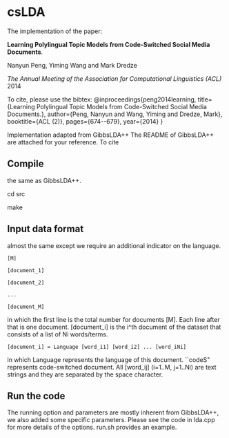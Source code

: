 # csLDA
The implementation of the paper:

**Learning Polylingual Topic Models from Code-Switched Social Media Documents**.

Nanyun Peng, Yiming Wang and Mark Dredze

*The Annual Meeting of the Association for Computational Linguistics (ACL)* 2014  

To cite, please use the bibtex:
@inproceedings{peng2014learning,
  title={Learning Polylingual Topic Models from Code-Switched Social Media Documents.},
  author={Peng, Nanyun and Wang, Yiming and Dredze, Mark},
  booktitle={ACL (2)},
  pages={674--679},
  year={2014}
}

Implementation adapted from GibbsLDA++ The README of GibbsLDA++ are attached for your reference.
To cite

## Compile 
the same as GibbsLDA++.

cd src

make

## Input data format 
almost the same except we require an additional indicator on the language.
    
    [M]
    
    [document_1]
    
    [document_2]
    
    ...
    
    [document_M]

  in which the first line is the total number for documents [M]. Each line 
  after that is one document. [document_i] is the i^th document of the dataset 
  that consists of a list of Ni words/terms.

    [document_i] = Language [word_i1] [word_i2] ... [word_iNi]

  in which Language represents the language of this document. ``codeS" represents code-switched document. All [word_ij] (i=1..M, j=1..Ni) are text strings and they are separated by the space character.

## Run the code
The running option and parameters are mostly inherent from GibbsLDA++, we also added some specific parameters. Please see the code in lda.cpp for more details of the options. run.sh provides an example.

